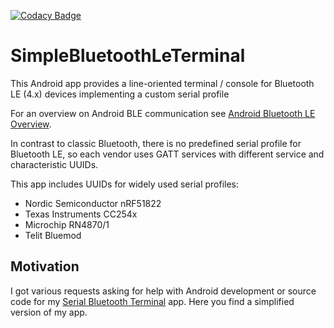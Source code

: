 [![Codacy Badge](https://api.codacy.com/project/badge/Grade/3f9ba45b5c5449179150010659311f57)](https://www.codacy.com/manual/kai-morich/SimpleBluetoothLeTerminal?utm_source=github.com&amp;utm_medium=referral&amp;utm_content=kai-morich/SimpleBluetoothLeTerminal&amp;utm_campaign=Badge_Grade)

# SimpleBluetoothLeTerminal

This Android app provides a line-oriented terminal / console for Bluetooth LE (4.x) devices implementing a custom serial profile

For an overview on Android BLE communication see 
[Android Bluetooth LE Overview](https://developer.android.com/guide/topics/connectivity/bluetooth/ble-overview).

In contrast to classic Bluetooth, there is no predefined serial profile for Bluetooth LE, 
so each vendor uses GATT services with different service and characteristic UUIDs.

This app includes UUIDs for widely used serial profiles:
- Nordic Semiconductor nRF51822  
- Texas Instruments CC254x
- Microchip RN4870/1
- Telit Bluemod

## Motivation

I got various requests asking for help with Android development or source code for my
[Serial Bluetooth Terminal](https://play.google.com/store/apps/details?id=de.kai_morich.serial_bluetooth_terminal) app.
Here you find a simplified version of my app.
